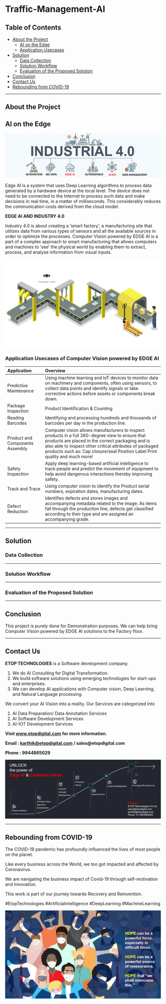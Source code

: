 # Traffic-Management-AI


## Table of Contents ##

* [About the Project]("https://github.com/Karthikkannan-AI/Traffic-Management-AI#about-the-project")
  * [AI on the Edge]("https://github.com/Karthikkannan-AI/Traffic-Management-AI#ai-on-the-edge")
  * [Application Usecases]("https://github.com/Karthikkannan-AI/Traffic-Management-AI#application-usecases-of-computer-vision-powered-by-edge-ai")
* [Solution]("https://github.com/Karthikkannan-AI/Traffic-Management-AI#solution")
  * [Data Collection]("https://github.com/Karthikkannan-AI/Traffic-Management-AI#data-collection")
  * [Solution Workflow]("https://github.com/Karthikkannan-AI/Traffic-Management-AI#solution-workflow")
  * [Evaluation of the Proposed Solution]("https://github.com/Karthikkannan-AI/Traffic-Management-AI#evaluation-of-the-proposed-solution")
* [Conclusion]("https://github.com/Karthikkannan-AI/Traffic-Management-AI#conclusion")
* [Contact Us]("https://github.com/Karthikkannan-AI/Traffic-Management-AI#contact-us")
* [Rebounding from COVID-19]("https://github.com/Karthikkannan-AI/Traffic-Management-AI#rebounding-from-covid-19")

- - - -

## About the Project ##



## AI on the Edge ##


<img src="https://github.com/Karthikkannan-AI/Traffic-Management-AI/blob/main/resources/Industrial%20AI.png">

Edge AI is a system that uses Deep Learning algorithms to process data generated by a hardware device at the local level. The device does not need to be connected to the Internet to process such data and make decisions in real time, in a matter of milliseconds. This considerably reduces the communication costs derived from the cloud model. 

__EDGE AI AND INDUSTRY 4.0__

Industry 4.0 is about creating a ‘smart factory’, a manufacturing site that utilizes data from various types of sensors and all the available sources in order to optimize the processes. Computer Vision powered by EDGE AI is a part of a complex approach to smart manufacturing that allows computers and machines to ‘see’ the physical world by enabling them to extract, process, and analyse information from visual inputs. 

<img src="https://github.com/Karthikkannan-AI/Traffic-Management-AI/blob/main/resources/Computer%20Vision.png">

### Application Usecases of Computer Vision powered by EDGE AI ###

| Application | Overview |
| :------------- | :------------- |
| Predictive Maintenance | Using machine learning and IoT devices to monitor data on machinery and components, often using sensors, to collect data points and identify signals or take corrective actions before assets or components break down. |
| Package Inspection | Product Identification & Counting |
| Reading Barcodes | Identifying and processing hundreds and thousands of barcodes per day in the production line. |
| Product and Components Assembly | Computer vision allows manufacturers to inspect products in a full 360-degree view to ensure that products are placed in the correct packaging and is also able to inspect other critical attributes of packaged products such as: Cap closure/seal Position Label Print quality and much more! |
| Safety Inspection | Apply deep learning-based artificial intelligence to track people and predict the movement of equipment to help avoid dangerous interactions thereby improving safety. |
| Track and Trace | Using computer vision to identify the Product serial numbers, expiration dates, manufacturing dates. |
| Defect Reduction | Identifies defects and stores images and accompanying metadata related to the image.  As items fall through the production line, defects get classified according to their type and are assigned an accompanying grade. |

- - - -


## Solution ##

### Data Collection ###



- - - -

### Solution Workflow ###


- - - -

### Evaluation of the Proposed Solution ###


- - - -

## Conclusion ##

This project is purely done for Demonstration purposes.
We can help bring Computer Vision powered by EDGE AI solutions to the Factory floor.

- - - -

## Contact Us ##

__ETOP TECHNOLOGIES__ is a Software development company. 
1. We do AI Consulting for Digital Transformation.
2. We build software solutions using emerging technologies for start-ups and enterprises. 
3. We can develop AI applications with Computer vision, Deep Learning, and Natural Language processing.

We convert your AI Vision into a reality. Our Services are categorized into 
1. AI Data Preparation/ Data Annotation Services 
2. AI Software Development Services 
3. AI-IOT Development Services

__Visit www.etopdigital.com for more information.__

__Email : karthik@etopdigital.com / sales@etopdigital.com__
          
__Phone : 9944865029__

<img src="https://github.com/Karthikkannan-AI/Traffic-Management-AI/blob/main/resources/About%20ETOP%20Technologies_Github.png">

- - - -

## Rebounding from COVID-19 ##

The COVID-19 pandemic has profoundly influenced the lives of most people on the planet.

Like every business across the World, we too got impacted and affected by Coronavirus.

We are navigating the business impact of Covid-19 through self-motivation and Innovation.

This work is part of our journey towards Recovery and Reinvention.

#EtopTechnologies #Artificialintelligence #DeepLearning #MachineLearning


<img src="https://github.com/Karthikkannan-AI/Traffic-Management-AI/blob/main/resources/CoronaPandemic.jpeg">
